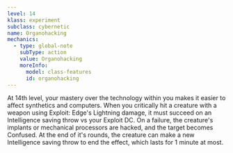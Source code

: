 ```yaml
---
level: 14
klass: experiment
subclass: cybernetic
name: Organohacking
mechanics:
  - type: global-note
    subType: action
    value: Organohacking
    moreInfo:
      model: class-features
      id: organohacking
---
```

At 14th level, your mastery over the technology within you makes it easier to affect synthetics and computers.
When you critically hit a creature with a weapon using Exploit: Edge's Lightning damage, it must succeed on an
Intelligence saving throw vs your Exploit DC. On a failure, the creature's implants or mechanical processors are
hacked, and the target becomes Confused. At the end of it's rounds, the creature can make a new Intelligence
saving throw to end the effect, which lasts for 1 minute at most.

